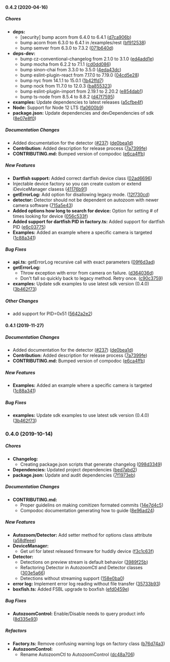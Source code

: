 #### 0.4.2 (2020-04-16)

##### Chores

* **deps:**
  *  [security] bump acorn from 6.4.0 to 6.4.1 ([d7ca906b](https://github.com/Huddly/sdk/commit/d7ca906bb5c2bcc3424037cead0af8398e2f2ebc))
  *  bump acorn from 6.3.0 to 6.4.1 in /examples/rest ([bf912538](https://github.com/Huddly/sdk/commit/bf9125382ebab30211204c071ff2312360ac1ef7))
  *  bump semver from 6.3.0 to 7.3.2 ([071b640d](https://github.com/Huddly/sdk/commit/071b640d8f0ac1228d84002ff2bb1bf312c0929f))
* **deps-dev:**
  *  bump cz-conventional-changelog from 2.1.0 to 3.1.0 ([ed4add1e](https://github.com/Huddly/sdk/commit/ed4add1e1e33aa6a3f3d7478506a391c7f8ad462))
  *  bump mocha from 6.2.2 to 7.1.1 ([cd0dd086](https://github.com/Huddly/sdk/commit/cd0dd086dcfa95907818ebd71eb7a7f541616b51))
  *  bump sinon-chai from 3.3.0 to 3.5.0 ([4eda43dc](https://github.com/Huddly/sdk/commit/4eda43dc27e7c7c5b8ee488112ebaa85d42a11fd))
  *  bump eslint-plugin-react from 7.17.0 to 7.19.0 ([04cd5e28](https://github.com/Huddly/sdk/commit/04cd5e2815f102c72e4cdd28960284ccdc40fc9f))
  *  bump nyc from 14.1.1 to 15.0.1 ([1b42ffd7](https://github.com/Huddly/sdk/commit/1b42ffd78c5524fd78cf3efa423e522ae90966f5))
  *  bump nock from 11.7.0 to 12.0.3 ([ba855323](https://github.com/Huddly/sdk/commit/ba8553233595c1370746e9a8d4c332ca2ac962d4))
  *  bump eslint-plugin-import from 2.19.1 to 2.20.2 ([e854dab1](https://github.com/Huddly/sdk/commit/e854dab189fa0c5ffa487384d8734917b17cf59e))
  *  bump ts-node from 8.5.4 to 8.8.2 ([d47f7595](https://github.com/Huddly/sdk/commit/d47f75950f74c4a5859987f7e82c68a6e2835c7b))
* **examples:**  Update dependencies to latest releases ([a5cfbe4f](https://github.com/Huddly/sdk/commit/a5cfbe4f7cc7f38aeba8f3c9a72a2d866f9fcb52))
* **Node:**  Support for Node 12 LTS ([fa0600b9](https://github.com/Huddly/sdk/commit/fa0600b99d5b6f33c6cdda346cab2929be35e1c5))
* **package.json:**  Update dependencies and devDependencies of sdk ([8e07e8f0](https://github.com/Huddly/sdk/commit/8e07e8f0c07df7e7b0b6443b113183f7fa62d44f))

##### Documentation Changes

*  Added documentation for the detector ([#237](https://github.com/Huddly/sdk/pull/237)) ([de0bea1d](https://github.com/Huddly/sdk/commit/de0bea1d3142e9f0befa90162a5690eb6bc3fd54))
* **Contribution:**  Added description for release process ([7a7399fe](https://github.com/Huddly/sdk/commit/7a7399fef9be93672580a6326b063840a749d4af))
* **CONTRIBUTING.md:**  Bumped version of compodoc ([e6ca4ffb](https://github.com/Huddly/sdk/commit/e6ca4ffbfdf548330846460917c0131a6033d312))

##### New Features

* **Dartfish support:**  Added correct dartfish device class ([02ad6696](https://github.com/Huddly/sdk/commit/02ad6696cc233a64f1218794dcfe99fb8da0c259))
*  Injectable device factory so you can create custom or extend iDeviceManager clasess ([41176b91](https://github.com/Huddly/sdk/commit/41176b91de803b745bc1162694cf9a8934b97fc1))
* **getErrorLog:**  Add option for disallowing legacy mode. ([12f730cd](https://github.com/Huddly/sdk/commit/12f730cd153d930f208fba85a48e52a8ed397ceb))
* **detector:**  Detector should not be dependent on autozoom with newer camera software ([715a5e43](https://github.com/Huddly/sdk/commit/715a5e43176dd61d9a7a9d35649b6157733acd20))
* **Added options how long to search for device:**  Option for setting # of times looking for device ([056c533f](https://github.com/Huddly/sdk/commit/056c533faac96f8b7c39c7607a0ac99be210a1ae))
* **Added support for dartfish PID in factory.ts:**  Added support for dartfish PID ([e6c03775](https://github.com/Huddly/sdk/commit/e6c037755cee8d47b5f0f1dbd8e68ca46aa5e856))
* **Examples:**  Added an example where a specific camera is targeted ([1c88a341](https://github.com/Huddly/sdk/commit/1c88a34137e7b84da248281d8f2c2eb2e363d81f))

##### Bug Fixes

* **api.ts:**  getErrorLog recursive call with exact parameters ([09f6d3ad](https://github.com/Huddly/sdk/commit/09f6d3ad7fd0a359def1b95d079f5fe15b8ea92f))
* **getErrorLog:**
  *  Throw exception with error from camera on failure. ([d364036d](https://github.com/Huddly/sdk/commit/d364036d3dd608a58cfe817160037b2155098dd4))
  *  Don't fall so quickly back to legacy method. Retry once. ([c90c3759](https://github.com/Huddly/sdk/commit/c90c3759dc02c6f606122fcadb59c8a8992c00b7))
* **examples:**  Update sdk examples to use latest sdk version (0.4.0) ([3b462f73](https://github.com/Huddly/sdk/commit/3b462f73cdd51032b69619c99fc42625c677c8b0))

##### Other Changes

*  add support for PID=0x51 ([5642a2e2](https://github.com/Huddly/sdk/commit/5642a2e2610087cd427cc1f0cbee00278df29cf7))

#### 0.4.1 (2019-11-27)

##### Documentation Changes

*  Added documentation for the detector ([#237](https://github.com/Huddly/sdk/pull/237)) ([de0bea1d](https://github.com/Huddly/sdk/commit/de0bea1d3142e9f0befa90162a5690eb6bc3fd54))
* **Contribution:**  Added description for release process ([7a7399fe](https://github.com/Huddly/sdk/commit/7a7399fef9be93672580a6326b063840a749d4af))
* **CONTRIBUTING.md:**  Bumped version of compodoc ([e6ca4ffb](https://github.com/Huddly/sdk/commit/e6ca4ffbfdf548330846460917c0131a6033d312))

##### New Features
* **Examples:**  Added an example where a specific camera is targeted ([1c88a341](https://github.com/Huddly/sdk/commit/1c88a34137e7b84da248281d8f2c2eb2e363d81f))

##### Bug Fixes

* **examples:**  Update sdk examples to use latest sdk version (0.4.0) ([3b462f73](https://github.com/Huddly/sdk/commit/3b462f73cdd51032b69619c99fc42625c677c8b0))

### 0.4.0 (2019-10-14)

##### Chores

* **Changelog:**
  *  Creating package.json scripts that generate changelog ([098d3349](https://github.com/Huddly/sdk/commit/098d334982402bdfde09775ba8f505a5e2ffcd8c))
* **Dependencies:**  Updated project dependencies ([bed7abd2](https://github.com/Huddly/sdk/commit/bed7abd2245e778433a58cc02e4df703aa7ce1f8))
* **package.json:**  Update and audit dependencies ([7f1973eb](https://github.com/Huddly/sdk/commit/7f1973ebff3119acb95a21d6c227a32db482f8a8))

##### Documentation Changes

* **CONTRIBUTING.md:**
  * Proper guidelins on making comitizen formated commits ([14e7d4c5](https://github.com/Huddly/sdk/commit/14e7d4c5196b5bf1ce37565ab17d722eba921a1f))
  * Compodoc documentation generating how to guide ([8e96ad24](https://github.com/Huddly/sdk/commit/8e96ad2427a5591006f1c6a00b75fdb1d9f5841b))

##### New Features

* **Autozoom/Detector:**  Add setter method for options class attribute ([a58dfeee](https://github.com/Huddly/sdk/commit/a58dfeee6ea38b31013f39283f99c0306a20b234))
* **DeviceManager:**
  *  Get url for latest released firmware for huddly device ([f3c1c63f](https://github.com/Huddly/sdk/commit/f3c1c63f55522c0675d6d54e02ff87d6f4bad71f))
* **Detector:**
  *  Detections on preview stream is default behavior ([3989f25b](https://github.com/Huddly/sdk/commit/3989f25bda35497b4b6092fd368378c7367ade03))
  *  Refactoring Detector in AutozoomCtl and Detector classes ([303e5a66](https://github.com/Huddly/sdk/commit/303e5a66f3d50b4e9f778e3e1e1400ab9ff2e477))
  *  Detections without streaming support ([158e0ba0](https://github.com/Huddly/sdk/commit/158e0ba097f6d6896fa43e8a911ba8643185c404))
* **error log:**  Implement error log reading without file transfer ([35733b93](https://github.com/Huddly/sdk/commit/35733b93f0af49e98a562b3896ce05764480df1f))
* **boxfish.ts:**  Added FSBL upgrade to boxfish ([efd0459e](https://github.com/Huddly/sdk/commit/efd0459efb01c807478e8b9ae9b0df1596583540))

##### Bug Fixes

* **AutozoomControl:** Enable/Disable needs to query product info ([8d335e93](https://github.com/Huddly/sdk/commit/8d335e93b0e9b663d2fbb3fa3606afc9d24d1747))

##### Refactors

* **Factory.ts:**  Remove confusing warning logs on factory class ([b76d74a3](https://github.com/Huddly/sdk/commit/b76d74a3c854e6a3526150fe995f2b5383a8e4f7))
* **AutozoomControl:**
  *  Rename AutozoomCtl to AutozoomControl ([dc48a706](https://github.com/Huddly/sdk/commit/dc48a7060e91fc34d269b2b54eb7f26c398bfb0f))

